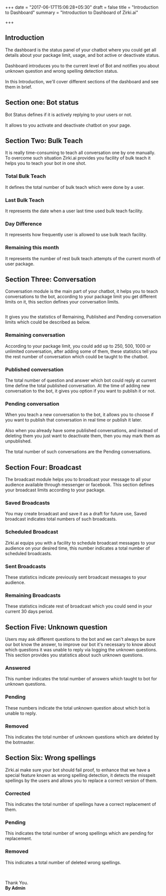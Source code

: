 +++
date = "2017-06-17T15:06:28+05:30"
draft = false
title = "Introduction to Dashboard"
summary = "Introduction to Dashboard of Zirki.ai"

+++

<section markdown=1 id="intro-section" class="doc-section">


<h2>Introduction</h2>


The dashboard is the status panel of your chatbot where you could get all details about your package limit, usage, and bot active or deactivate status.
<br /><br />
Dashboard introduces you to the current level of Bot and notifies you about unknown question and wrong spelling detection status.
<br /><br />
In this Introduction, we'll cover different sections of the dashboard and see them in brief.

</section>

<section markdown=1 id="bot-status" class="doc-section">


<h2>Section one: Bot status</h2>


Bot Status defines if it is actively replying to your users or not. 
<br /><br />
It allows to you activate and deactivate chatbot on your page.

</section>

<section markdown=1 id="bulk-teach-status" class="doc-section">

<h2>Section Two: Bulk Teach</h2>

It is really time-consuming to teach all conversation one by one manually. To overcome such situation Zirki.ai provides you facility of bulk teach it helps you to teach your bot in one shot.


<div markdown=1 id="steps1" class="section-block">

<h3>Total Bulk Teach</h3>

It defines the total number of bulk teach which were done by a user.

</div>

<div markdown=1 id="steps2" class="section-block">

<h3>Last Bulk Teach</h3>

It represents the date when a user last time used bulk teach facility.

</div>

<div markdown=1 id="steps3" class="section-block">

<h3>Day Difference</h3>

It represents how frequently user is allowed to use bulk teach facility.

</div>

<div markdown=1 id="steps4" class="section-block">

<h3>Remaining this month</h3>

It represents the number of rest bulk teach attempts of the current month of user package.

</div>

</section>


<section markdown=1 id="conversation-section" class="doc-section">

<h2>Section Three: Conversation</h2>

Conversation module is the main part of your chatbot, it helps you to teach conversations to the bot, according to your package limit you get different limits on it, this section defines your conversation limits.
<br /><br />

It gives you the statistics of Remaining, Published and Pending conversation limits which could be described as below.

<div markdown=1 id="con1" class="section-block">

<h3>Remaining conversation</h3>

According to your package limit, you could add up to 250, 500, 1000 or unlimited conversation, after adding some of them, these statistics tell you the rest number of conversation which could be taught to the chatbot.

</div>

<div markdown=1 id="con2" class="section-block">

<h3>Published conversation</h3>

The total number of question and answer which bot could reply at current time define the total published conversation. At the time of adding new conversation to the bot, it gives you option if you want to publish it or not. 

</div>

<div markdown=1 id="con3" class="section-block">

<h3>Pending conversation</h3>

When you teach a new conversation to the bot, it allows you to choose if you want to publish that conversation in real time or publish it later.
<br /><br />
Also when you already have some published conversations, and instead of deleting them you just want to deactivate them, then you may mark them as unpublished.
<br /><br />
The total number of such conversations are the Pending conversations.

</div>

</section>

<section markdown=1 id="broadcast-section" class="doc-section">

<h2>Section Four: Broadcast</h2>

The broadcast module helps you to broadcast your message to all your audience available through messenger or facebook. This section defines your broadcast limits according to your package. 

<div markdown=1 id="broad1" class="section-block">

<h3>Saved Broadcasts</h3>

You may create broadcast and save it as a draft for future use, Saved broadcast indicates total numbers of such broadcasts.

</div>

<div markdown=1 id="broad2" class="section-block">

<h3>Scheduled Broadcast</h3>

Zirki.ai equips you with a facility to schedule broadcast messages to your audience on your desired time, this number indicates a total number of scheduled broadcasts. 

</div>

<div markdown=1 id="broad3" class="section-block">

<h3>Sent Broadcasts</h3>

These statistics indicate previously sent broadcast messages to your audience. 

</div>

<div markdown=1 id="broad3" class="section-block">

<h3>Remaining Broadcasts</h3>

These statistics indicate rest of broadcast which you could send in your current 30 days period. 

</div>

</section>

<section markdown=1 id="uk-section" class="doc-section">

<h2>Section Five: Unknown question</h2>

Users may ask different questions to the bot and we can't always be sure our bot know the answer, to improve our bot it's necessary to know about which questions it was unable to reply via logging the unknown questions. This section provides you statistics about such unknown questions.

<div markdown=1 id="uk1" class="section-block">

<h3>Answered</h3>

This number indicates the total number of answers which taught to bot for unknown questions.

</div>

<div markdown=1 id="uk2" class="section-block">

<h3>Pending</h3>

These numbers indicate the total unknown question about which bot is unable to reply. 

</div>

<div markdown=1 id="uk3" class="section-block">

<h3>Removed</h3>

This indicates the total number of unknown questions which are deleted by the botmaster.

</div>

</section>


<section markdown=1 id="spellings-section" class="doc-section">

<h2>Section Six: Wrong spellings</h2>

Zirki.ai make sure your bot should fail proof, to enhance that we have a special feature known as wrong spelling detection, it detects the misspelt spellings by the users and allows you to replace a correct version of them.

<div markdown=1 id="spellings1" class="section-block">

<h3>Corrected</h3>

This indicates the total number of spellings have a correct replacement of them. 

</div>

<div markdown=1 id="spellings2" class="section-block">

<h3>Pending</h3>

This indicates the total number of wrong spellings which are pending for replacement.

</div>

<div markdown=1 id="spellings3" class="section-block">

<h3>Removed</h3>

This indicates a total number of deleted wrong spellings.

</div>

<br /><br />
Thank You.<br />
<b>By Admin</b>
</section>

